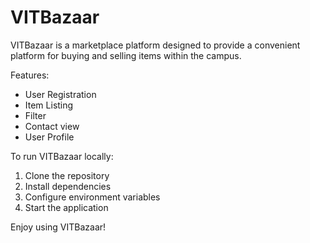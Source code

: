 # VITBazaar

VITBazaar is a marketplace platform designed to provide a convenient platform for buying and selling items within the campus.

Features:
- User Registration
- Item Listing
- Filter
- Contact view
- User Profile

To run VITBazaar locally:
1. Clone the repository
2. Install dependencies
3. Configure environment variables
4. Start the application

Enjoy using VITBazaar!

